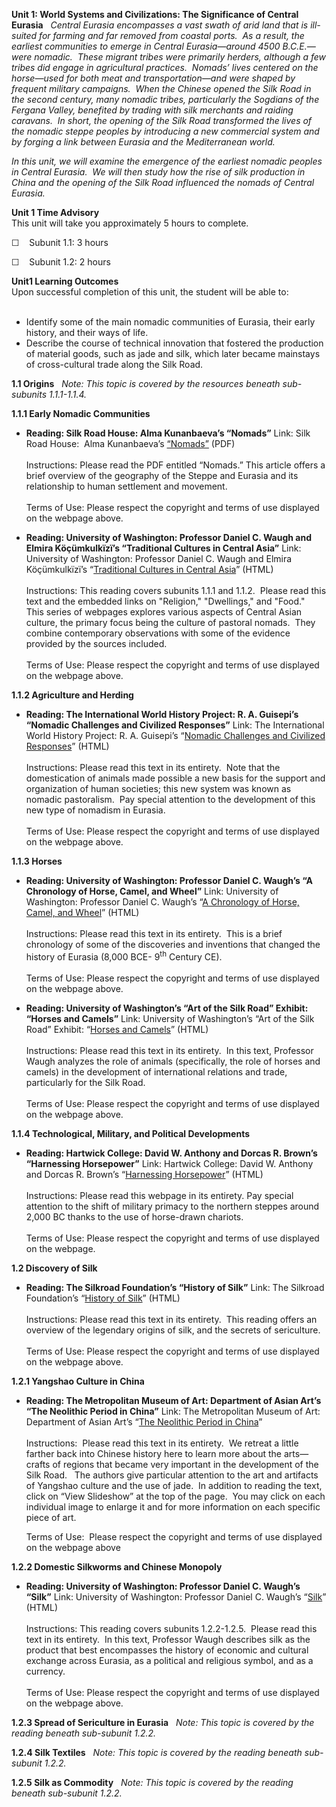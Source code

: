 **Unit 1: World Systems and Civilizations: The Significance of Central
Eurasia** <span id="1"></span> 
*Central Eurasia encompasses a vast swath of arid land that is
ill-suited for farming and far removed from coastal ports.  As a result,
the earliest communities to emerge in Central Eurasia—around 4500
B.C.E.—were nomadic.  These migrant tribes were primarily herders,
although a few tribes did engage in agricultural practices.  Nomads’
lives centered on the horse—used for both meat and transportation—and
were shaped by frequent military campaigns.  When the Chinese opened the
Silk Road in the second century, many nomadic tribes, particularly the
Sogdians of the Fergana Valley, benefited by trading with silk merchants
and raiding caravans.  In short, the opening of the Silk Road
transformed the lives of the nomadic steppe peoples by introducing a new
commercial system and by forging a link between Eurasia and the
Mediterranean world.*  
  
 *In this unit, we will examine the emergence of the earliest nomadic
peoples in Central Eurasia.  We will then study how the rise of silk
production in China and the opening of the Silk Road influenced the
nomads of Central Eurasia.*

**Unit 1 Time Advisory**  
This unit will take you approximately 5 hours to complete.  
  
 ☐    Subunit 1.1: 3 hours  
  
 ☐    Subunit 1.2: 2 hours

**Unit1 Learning Outcomes**  
Upon successful completion of this unit, the student will be able to:  
    
-   Identify some of the main nomadic communities of Eurasia, their
    early history, and their ways of life.
-   Describe the course of technical innovation that fostered the
    production of material goods, such as jade and silk, which later
    became mainstays of cross-cultural trade along the Silk Road.

**1.1 Origins** <span id="1.1"></span> 
*Note: This topic is covered by the resources beneath sub-subunits
1.1.1-1.1.4.*

**1.1.1 Early Nomadic Communities** <span id="1.1.1"></span> 
-   **Reading: Silk Road House: Alma Kunanbaeva’s “Nomads”**
    Link: Silk Road House:  Alma Kunanbaeva’s
    [“Nomads”](http://www.silkroadhouse.org/papers.php) (PDF)  
        
     Instructions: Please read the PDF entitled “Nomads.” This article
    offers a brief overview of the geography of the Steppe and Eurasia
    and its relationship to human settlement and movement.  
        
     Terms of Use: Please respect the copyright and terms of use
    displayed on the webpage above.

-   **Reading: University of Washington: Professor Daniel C. Waugh and
    Elmira Köçümkulkïzï’s “Traditional Cultures in Central Asia”**
    Link: University of Washington: Professor Daniel C. Waugh and Elmira
    Köçümkulkïzï’s “[Traditional Cultures in Central
    Asia](http://depts.washington.edu/silkroad/culture/culture.html)”
    (HTML)  
        
     Instructions: This reading covers subunits 1.1.1 and 1.1.2.  Please
    read this text and the embedded links on "Religion," "Dwellings,"
    and "Food."  This series of webpages explores various aspects of
    Central Asian culture, the primary focus being the culture of
    pastoral nomads.  They combine contemporary observations with some
    of the evidence provided by the sources included.  
        
     Terms of Use: Please respect the copyright and terms of use
    displayed on the webpage above.

**1.1.2 Agriculture and Herding** <span id="1.1.2"></span> 
-   **Reading: The International World History Project: R. A. Guisepi’s
    “Nomadic Challenges and Civilized Responses”**
    Link: The International World History Project: R. A. Guisepi’s
    “[Nomadic Challenges and Civilized
    Responses](http://history-world.org/nomads.htm)” (HTML)  
        
     Instructions: Please read this text in its entirety.  Note that the
    domestication of animals made possible a new basis for the support
    and organization of human societies; this new system was known as
    nomadic pastoralism.  Pay special attention to the development of
    this new type of nomadism in Eurasia.  
        
     Terms of Use: Please respect the copyright and terms of use
    displayed on the webpage above.

**1.1.3 Horses** <span id="1.1.3"></span> 
-   **Reading: University of Washington: Professor Daniel C. Waugh’s “A
    Chronology of Horse, Camel, and Wheel”**
    Link: University of Washington: Professor Daniel C. Waugh’s “[A
    Chronology of Horse, Camel, and
    Wheel](http://faculty.washington.edu/dwaugh/hist225/225chron/chrcamel.html)”
    (HTML)  
        
     Instructions: Please read this text in its entirety.  This is a
    brief chronology of some of the discoveries and inventions that
    changed the history of Eurasia (8,000 BCE- 9<sup>th</sup> Century
    CE).  
        
     Terms of Use: Please respect the copyright and terms of use
    displayed on the webpage above.

-   **Reading: University of Washington’s “Art of the Silk Road”
    Exhibit: “Horses and Camels”**
    Link: University of Washington’s “Art of the Silk Road” Exhibit:
    “[Horses and
    Camels](http://depts.washington.edu/silkroad/exhibit/trade/horcamae.html)”
    (HTML)  
        
     Instructions: Please read this text in its entirety.  In this text,
    Professor Waugh analyzes the role of animals (specifically, the role
    of horses and camels) in the development of international relations
    and trade, particularly for the Silk Road.  
        
     Terms of Use: Please respect the copyright and terms of use
    displayed on the webpage above.

**1.1.4 Technological, Military, and Political Developments** <span
id="1.1.4"></span> 
-   **Reading: Hartwick College: David W. Anthony and Dorcas R. Brown’s
    “Harnessing Horsepower”**
    Link: Hartwick College: David W. Anthony and Dorcas R. Brown’s
    “[Harnessing
    Horsepower](http://users.hartwick.edu/anthonyd/harnessing%20horsepower.html)”
    (HTML)  
        
     Instructions: Please read this webpage in its entirety. Pay special
    attention to the shift of military primacy to the northern steppes
    around 2,000 BC thanks to the use of horse-drawn chariots.  
        
     Terms of Use: Please respect the copyright and terms of use
    displayed on the webpage. 

**1.2 Discovery of Silk** <span id="1.2"></span> 
-   **Reading: The Silkroad Foundation’s “History of Silk”**
    Link: The Silkroad Foundation’s “[History of
    Silk](http://www.silk-road.com/artl/silkhistory.shtml)” (HTML)  
        
     Instructions: Please read this text in its entirety.  This reading
    offers an overview of the legendary origins of silk, and the secrets
    of sericulture.   
        
     Terms of Use: Please respect the copyright and terms of use
    displayed on the webpage above.

**1.2.1 Yangshao Culture in China** <span id="1.2.1"></span> 
-   **Reading: The Metropolitan Museum of Art: Department of Asian Art’s
    “The Neolithic Period in China”**
    Link: The Metropolitan Museum of Art: Department of Asian Art’s
    “[The Neolithic Period in
    China](http://www.metmuseum.org/toah/hd/cneo/hd_cneo.htm)”  
        
     Instructions:  Please read this text in its entirety.  We retreat a
    little farther back into Chinese history here to learn more about
    the arts—crafts of regions that became very important in the
    development of the Silk Road.   The authors give particular
    attention to the art and artifacts of Yangshao culture and the use
    of jade.  In addition to reading the text, click on “View Slideshow”
    at the top of the page.  You may click on each individual image to
    enlarge it and for more information on each specific piece of art.  
      
     Terms of Use:  Please respect the copyright and terms of use
    displayed on the webpage above

**1.2.2 Domestic Silkworms and Chinese Monopoly** <span
id="1.2.2"></span> 
-   **Reading: University of Washington: Professor Daniel C. Waugh’s
    “Silk”**
    Link: University of Washington: Professor Daniel C. Waugh’s
    “[Silk](http://depts.washington.edu/silkroad/exhibit/trade/silkae.html)”
    (HTML)  
        
     Instructions: This reading covers subunits 1.2.2-1.2.5.  Please
    read this text in its entirety.  In this text, Professor Waugh
    describes silk as the product that best encompasses the history of
    economic and cultural exchange across Eurasia, as a political and
    religious symbol, and as a currency.  
        
     Terms of Use: Please respect the copyright and terms of use
    displayed on the webpage above.

**1.2.3 Spread of Sericulture in Eurasia** <span id="1.2.3"></span> 
*Note: This topic is covered by the reading beneath sub-subunit 1.2.2.*

**1.2.4 Silk Textiles** <span id="1.2.4"></span> 
*Note: This topic is covered by the reading beneath sub-subunit 1.2.2.*

**1.2.5 Silk as Commodity** <span id="1.2.5"></span> 
*Note: This topic is covered by the reading beneath sub-subunit 1.2.2.*



